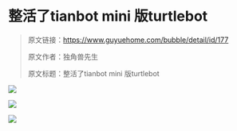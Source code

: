 # 整活了tianbot mini 版turtlebot

> 原文链接：https://www.guyuehome.com/bubble/detail/id/177
>
> 原文作者：独角兽先生
>
> 原文标题：整活了tianbot mini 版turtlebot

![](https://tianbot-pic.oss-cn-beijing.aliyuncs.com/tianbot/202109281707289.webp)

![](https://tianbot-pic.oss-cn-beijing.aliyuncs.com/tianbot/202109281707345.webp)

![](https://tianbot-pic.oss-cn-beijing.aliyuncs.com/tianbot/202109281707514.webp)

